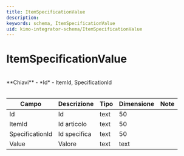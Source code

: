 ```yaml
---
title: ItemSpecificationValue
description:
keywords: schema, ItemSpecificationValue
uid: kimo-integrator-schema/ItemSpecificationValue
---
```


# ItemSpecificationValue

<br>
**Chiavi**
- *Id*
- ItemId, SpecificationId
<br><br>

| Campo | Descrizione | Tipo | Dimensione | Note |
| --- | --- | --- | --- | --- |
| Id | Id | text | 50 |  |
| ItemId | Id articolo | text | 50 |  |
| SpecificationId | Id specifica | text | 50 |  |
| Value | Valore | text | text |  |

